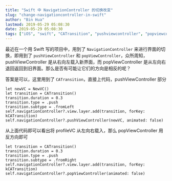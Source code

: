 ```yaml
---
title: "Swift 中 NavigationController 的切换改变"
slug: "change-navigationcontroller-in-swift"
author: "Bin Hua"
lastmod: 2019-05-29 05:08:30
date: 2019-05-29 05:08:30
tags: ["iOS", "swift", "CATransition", "pushviewcontroller", "popviewcontroller", "navigationcontroller", "代码示例"]
---
```


最近在一个用 Swift 写的项目中，用到了 `NavigationController` 来进行界面的切换，即用到了 `pushViewController` 和 `popViewController`，众所周知，pushViewController 是从右向左载入新界面，而 popViewController 是从左向右退回返回到旧界面。那么是否有可能让它们的方向是相反的呢？

答案是可以，这里用到了 `CATransition`，直接上代码，pushViewController 部分

```
let newVC = NewVC()
let transition = CATransition()
transition.duration = 0.3
transition.type = .push
transition.subtype = .fromLeft
self.navigationController?.view.layer.add(transition, forKey: kCATransition)
self.navigationController?.pushViewController(newVC, animated: false)
```

从上面代码即可以看出将 profileVC 从左向右载入，那么 popViewController 用反方向即可

```
let transition = CATransition()
transition.duration = 0.3
transition.type = .push
transition.subtype = .fromRight
self.navigationController?.view.layer.add(transition, forKey: kCATransition)
self.navigationController?.popViewController(animated: false)
```
